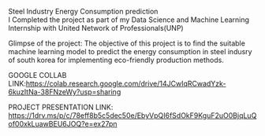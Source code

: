 
Steel Industry Energy Consumption prediction                         
I Completed the project as part of my Data Science and Machine Learning Internship with United Network of Professionals(UNP)

Glimpse of the project:
The objective of this project is to find the suitable machine learning model to predict the energy consumption in steel indusry of south korea for implementing eco-friendly production methods.

GOOGLE COLLAB LINK:https://colab.research.google.com/drive/14JCwIqRCwadYzk-6kuzItNa-38FNzeWy?usp=sharing

PROJECT PRESENTATION LINK:
https://1drv.ms/p/c/78eff8b5c5dec50e/EbyVpQI6fSdOkF9KguF2uO0BjqLuQof00xkLuawBEU6JOQ?e=ex27pn
